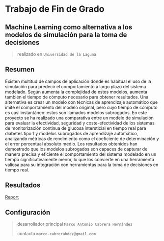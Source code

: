 # Trabajo de Fin de Grado

## Machine Learning como alternativa a los modelos de simulación para la toma de decisiones

> realizado en `Universidad de la Laguna`

## Resumen

Existen multitud de campos de aplicación donde es habitual el uso de la simulación
para predecir el comportamiento a largo plazo del sistema modelado. Según aumenta la
complejidad de estos modelos, aumenta también el tiempo de cómputo necesario para
obtener resultados. Una alternativa es crear un modelo con técnicas de aprendizaje
automático que imite el comportamiento del modelo original, pero cuyo tiempo de
cómputo es casi instantáneo: estos son llamados modelos subrogados. En este proyecto
se ha realizado una comparativa entre un modelo de simulación para evaluar la
efectividad, seguridad y coste-efectividad de los sistemas de monitorización continua de
glucosa intersticial en tiempo real para diabetes tipo 1 y modelos subrogados de
aprendizaje automático, analizando métricas de rendimiento como el coeficiente de
determinación y el error porcentual absoluto medio. Los resultados obtenidos han
demostrado que los modelos subrogados son capaces de capturar de manera precisa y
eficiente el comportamiento del sistema modelado en un tiempo significativamente
menor, lo que los convierte en una herramienta valiosa para su integración con
herramientas para la toma de decisiones en tiempo real.

## Resultados

[Report](https://github.com/marcocabrerahdez/TFG/blob/main/Report.pdf)

## Configuración

> desarrollador principal `Marco Antonio Cabrera Hernández`
>
> contacto `marco.cabrerahdez@gmail.com`
